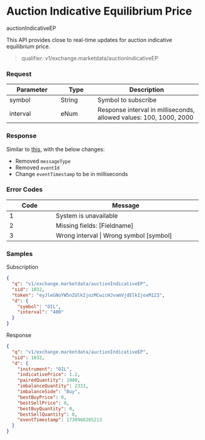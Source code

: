 # Auction Indicative Equilibrium Price

auctionIndicativeEP

This API provides close to real-time updates for auction indicative equilibrium price.&#x20;

>qualifier: v1/exchange.marketdata/auctionIndicativeEP


### **Request**

<table><thead><tr><th width="163.17225950782998">Parameter</th><th width="124">Type</th><th width="446.2">Description</th></tr></thead><tbody><tr><td>symbol</td><td>String</td><td>Symbol to subscribe </td></tr><tr><td>interval</td><td>eNum</td><td>Response interval in milliseconds, allowed values: 100, 1000, 2000</td></tr></tbody></table>

### **Response**

Similar to [this](https://docs.exberry.io/ws/market-data#auction-indicative-equilibrium-price-message), with the below changes:

* Removed  `messageType`
* Removed `eventId`
* Change `eventTimestamp` to be in milliseconds&#x20;



### **Error Codes**

<table><thead><tr><th width="150">Code</th><th width="554.4285714285713">Message</th></tr></thead><tbody><tr><td>1</td><td>System is unavailable</td></tr><tr><td>2</td><td>Missing fields: [Fieldname]</td></tr><tr><td>3</td><td>Wrong interval | Wrong symbol [symbol] </td></tr></tbody></table>

### **Samples**


Subscription
```json
{
  "q": "v1/exchange.marketdata/auctionIndicativeEP",
  "sid": 1032,
  "token": "eyJleGNoYW5nZUlkIjozMCwicHJvamVjdElkIjoxM123",
  "d": {
    "symbol": "OIL",
    "interval": "400"
  }
}
```


Response
```json
{
  "q": "v1/exchange.marketdata/auctionIndicativeEP",
  "sid": 1032,
  "d": {
    "instrument": "OIL",
    "indicativePrice": 1.2,
    "pairedQuantity": 1000,
    "imbalanceQuantity": 2333,
    "imbalanceSide": "Buy",
    "bestBuyPrice": 0,
    "bestSellPrice": 0,
    "bestBuyQuantity": 0,
    "bestSellQuantity": 0,
    "eventTimestamp": 1730988285213
  }
}
```


